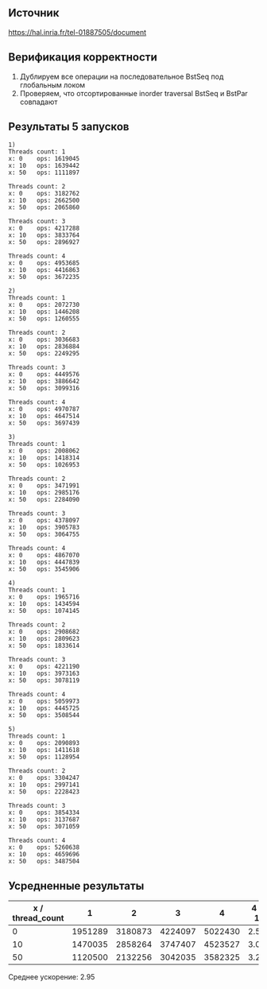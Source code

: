 ## Источник
https://hal.inria.fr/tel-01887505/document
## Верификация корректности

1) Дублируем все операции на последовательное BstSeq под глобальным локом
2) Проверяем, что отсортированные inorder traversal BstSeq и BstPar совпадают

## Результаты 5 запусков

```
1)
Threads count: 1
x: 0	ops: 1619045
x: 10	ops: 1639442
x: 50	ops: 1111897

Threads count: 2
x: 0	ops: 3182762
x: 10	ops: 2662500
x: 50	ops: 2065860

Threads count: 3
x: 0	ops: 4217288
x: 10	ops: 3833764
x: 50	ops: 2896927

Threads count: 4
x: 0	ops: 4953685
x: 10	ops: 4416863
x: 50	ops: 3672235

2)
Threads count: 1
x: 0	ops: 2072730
x: 10	ops: 1446208
x: 50	ops: 1260555

Threads count: 2
x: 0	ops: 3036683
x: 10	ops: 2836884
x: 50	ops: 2249295

Threads count: 3
x: 0	ops: 4449576
x: 10	ops: 3886642
x: 50	ops: 3099316

Threads count: 4
x: 0	ops: 4970787
x: 10	ops: 4647514
x: 50	ops: 3697439

3)
Threads count: 1
x: 0	ops: 2008062
x: 10	ops: 1418314
x: 50	ops: 1026953

Threads count: 2
x: 0	ops: 3471991
x: 10	ops: 2985176
x: 50	ops: 2284090

Threads count: 3
x: 0	ops: 4378097
x: 10	ops: 3905783
x: 50	ops: 3064755

Threads count: 4
x: 0	ops: 4867070
x: 10	ops: 4447839
x: 50	ops: 3545906

4)
Threads count: 1
x: 0	ops: 1965716
x: 10	ops: 1434594
x: 50	ops: 1074145

Threads count: 2
x: 0	ops: 2908682
x: 10	ops: 2809623
x: 50	ops: 1833614

Threads count: 3
x: 0	ops: 4221190
x: 10	ops: 3973163
x: 50	ops: 3078119

Threads count: 4
x: 0	ops: 5059973
x: 10	ops: 4445725
x: 50	ops: 3508544

5)
Threads count: 1
x: 0	ops: 2090893
x: 10	ops: 1411618
x: 50	ops: 1128954

Threads count: 2
x: 0	ops: 3304247
x: 10	ops: 2997141
x: 50	ops: 2228423

Threads count: 3
x: 0	ops: 3854334
x: 10	ops: 3137687
x: 50	ops: 3071059

Threads count: 4
x: 0	ops: 5260638
x: 10	ops: 4659696
x: 50	ops: 3487504

```
## Усредненные результаты

| x / thread_count | 1        | 2        | 3        | 4        | 4 / 1 |
|------------------|----------|----------|----------|----------|-------|
| 0                | 1951289  | 3180873  | 4224097  | 5022430  | 2.57  |
| 10               | 1470035  | 2858264  | 3747407  | 4523527  | 3.08  |
| 50               | 1120500  | 2132256  | 3042035  | 3582325  | 3.20  |

Среднее ускорение: 2.95